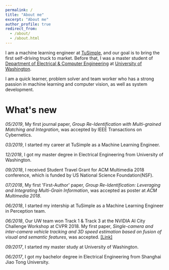 ```yaml
---
permalink: /
title: "About me"
excerpt: "About me"
author_profile: true
redirect_from: 
  - /about/
  - /about.html
---
```


I am a machine learning engineer at [TuSimple](http://www.tusimple.com/index-en.html), and our goal is to bring the first self-driving truck to market. Before that, I was a master student of [Department of Electrical & Computer Engineering](http://www.ee.washington.edu/) at [University of Washington](http://www.washington.edu).

I am a quick learner, problem solver and team worker who has a strong passion in machine learning and computer vision, as well as system development.


# What's new
<!--<ul style="width: auto; height: 300px; overflow: auto">

  <li> <b>[Mar. 2023]</b> <a href="https://developer.nvidia.com/metropolis-microservices">NVIDIA Metropolis Microservices 1.0</a> released, where I developed the Multi-Camera Tracking app and trained with synthetic data from Omniverse</li>
  
  <li> <b>[Jan. 2023]</b> Released the 7th AI City Challenge Worshop in conjunction with <a href="https://cvpr2022.thecvf.com/">CVPR 2023</a></li>
  
  <li> <b>[Dec. 2022]</b> <a href="https://developer.nvidia.com/tao-toolkit">NVIDIA TAO Toolkit 4.0</a> released, where I developed people re-identification and pose-based action recognition networks as well as end-to-end video analytics pipelines</li> 
  
  <li> <b>[Oct. 2022]</b> "Label-Efficient Learning on Video Data" accepted as a special issue to <a href="https://ieee-cas.org/files/ieeecass/2022-12/TCSVT-Special%20Issue%20on%20Label-Efficient%20Learning%20on%20Video%20Data.pdf">T-CSVT</a></li> 
  
  <li> <b>[Feb. 2022]</b> Received the Best AE Award of <a href="https://ieeexplore.ieee.org/xpl/RecentIssue.jsp?punumber=76">T-CSVT</a> for 2021</li> 
  
  <li> <b>[Jan. 2022]</b> Released the 6th AI City Challenge Worshop in conjunction with <a href="https://cvpr2022.thecvf.com/">CVPR 2022</a></li> 
  
  <li> <b>[Oct. 2021]</b> Served as an Area Chair of <a href="https://2021.ieeemlsp.org/">MLSP 2021</a></li> 

</ul>-->

*05/2019*, My first journal paper, *Group Re-Identification with Multi-grained Matching and Integration*, was accepted by IEEE Transactions on Cybernetics.

*03/2019*, I started my career at TuSimple as a Machine Learning Engineer.

*12/2018*, I got my master degree in Electrical Engineering from University of Washington.

*09/2018*, I received Student Travel Grant for ACM Multimedia 2018 conference, which is funded by US National Science Foundation(NSF).

*07/2018*, My first 'First-Author' paper, *Group Re-Identification: Leveraging and Integrating Multi-Grain Information*, was accepted as poster at *ACM Multimedia 2018*.

*06/2018*, I started my intership at TuSimple as a Machine Learning Engineer in Perception team.

*06/2018*, Our UW team won Track 1 & Track 3 at the NVIDIA AI City Challenge Workshop at CVPR 2018. My first paper, *Single-camera and inter-camera vehicle tracking and 3D speed estimation based on fusion of visual and semantic features*, was accepted. [[Link]](https://www.ece.uw.edu/spotlight/hwangs-team-beats-out-the-competition-in-ai-challenges/)

*09/2017*, I started my master study at University of Washington.

*06/2017*, I got my bachelor degree in Electrical Engineering from Shanghai Jiao Tong University.
